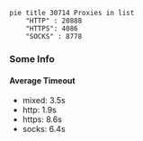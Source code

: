 
```mermaid
pie title 30714 Proxies in list
    "HTTP" : 20888
    "HTTPS": 4086
    "SOCKS" : 8778
```

### Some Info
#### Average Timeout

- mixed: 3.5s
- http: 1.9s
- https: 8.6s
- socks: 6.4s